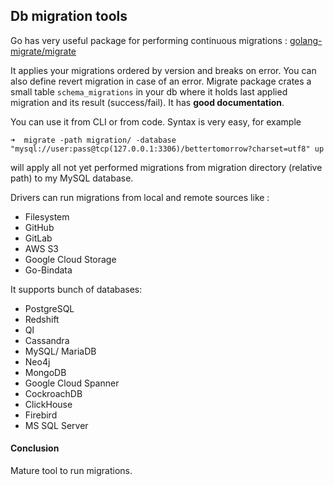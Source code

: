 ## Db migration tools

Go has very useful package for performing continuous migrations : [golang-migrate/migrate](https://github.com/golang-migrate/migrate)

It applies your migrations ordered by version and breaks on error. You can also define revert migration in case of an error.
Migrate package crates a small table `schema_migrations` in your db where it holds last applied migration and its result (success/fail).
It has **good documentation**.

You can use it from CLI or from code. Syntax is very easy, for example
```
➜  migrate -path migration/ -database "mysql://user:pass@tcp(127.0.0.1:3306)/bettertomorrow?charset=utf8" up
```
will apply all not yet performed migrations from migration directory (relative path) to my MySQL database.

Drivers can run migrations from local and remote sources like :
* Filesystem
* GitHub
* GitLab
* AWS S3
* Google Cloud Storage
* Go-Bindata

It supports bunch of databases:
* PostgreSQL
* Redshift
* Ql
* Cassandra
* MySQL/ MariaDB
* Neo4j
* MongoDB
* Google Cloud Spanner
* CockroachDB
* ClickHouse
* Firebird
* MS SQL Server


#### Conclusion

Mature tool to run migrations.
